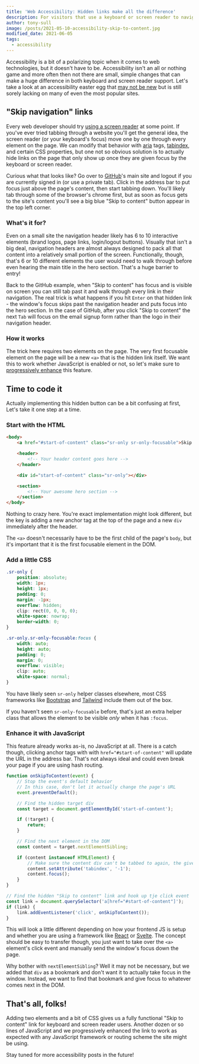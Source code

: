 ```yaml
---
title: 'Web Accessibility: Hidden links make all the difference'
description: For visitors that use a keyboard or screen reader to navigate websites, hidden quick links can make a site much more enjoyable.
author: tony-sull
image: /posts/2021-05-10-accessibility-skip-to-content.jpg
modified_date: 2021-06-05
tags:
  - accessibility
---
```


Accessibility is a bit of a polarizing topic when it comes to web technologies, but it doesn't have to be. Accessibility isn't an all or nothing game and more often then not there are small, simple changes that can make a huge difference in both keyboard and screen reader support. Let's take a look at an accessibility easter egg that [may not be new](https://webaim.org/techniques/skipnav/) but is still sorely lacking on many of even the most popular sites.

## "Skip navigation" links

Every web developer should try [using a screen reader](https://www.codecademy.com/articles/how-to-setup-screen-reader) at some point. If you've ever tried tabbing through a website you'll get the general idea, the screen reader (or your keyboard's focus) move one by one through every element on the page. We can modify that behavior with [aria](https://www.w3.org/TR/html-aria/) tags, [tabindex](https://developer.mozilla.org/en-US/docs/Web/HTML/Global_attributes/tabindex), and certain CSS properties, but one not so obvious solution is to actually hide links on the page that only show up once they are given focus by the keyboard or screen reader.

Curious what that looks like? Go over to [GitHub](https://github.com/)'s main site and logout if you are currently signed in (or use a private tab). Click in the address bar to put focus just above the page's content, then start tabbing down. You'll likely tab through some of the browser's chrome first, but as soon as focus gets to the site's content you'll see a big blue "Skip to content" button appear in the top left corner.

### What's it for?

Even on a small site the navigation header likely has 6 to 10 interactive elements (brand logos, page links, login/logout buttons). Visually that isn't a big deal, navigation headers are almost always designed to pack all that content into a relatively small portion of the screen. Functionally, though, that's 6 or 10 different elements the user would need to walk through before even hearing the main title in the hero section. That's a huge barrier to entry!

Back to the GitHub example, when "Skip to content" has focus and is visible on screen you can still tab past it and walk through every link in their navigation. The real trick is what happens if you hit `Enter` on that hidden link - the window's focus skips past the navigation header and puts focus into the hero section. In the case of GitHub, after you click "Skip to content" the next `Tab` will focus on the email signup form rather than the logo in their navigation header.

### How it works

The trick here requires two elements on the page. The very first focusable element on the page will be a new `<a>` that is the hidden link itself. We want this to work whether JavaScript is enabled or not, so let's make sure to [progressively enhance](/blog/progressive-enhancement) this feature.

## Time to code it

Actually implementing this hidden button can be a bit confusing at first, Let's take it one step at a time.

### Start with the HTML

```html
<body>
	<a href="#start-of-content" class="sr-only sr-only-focusable">Skip to content</a>

	<header>
		<!-- Your header content goes here -->
	</header>

	<div id="start-of-content" class="sr-only"></div>

	<section>
		<!-- Your awesome hero section -->
	</section>
</body>
```

Nothing to crazy here. You're exact implementation might look different, but the key is adding a new anchor tag at the top of the page and a new `div` immediately after the header.

The `<a>` doesn't necessarily have to be the first child of the page's `body`, but it's important that it is the first focusable element in the DOM.

### Add a little CSS

```css
.sr-only {
	position: absolute;
	width: 1px;
	height: 1px;
	padding: 0;
	margin: -1px;
	overflow: hidden;
	clip: rect(0, 0, 0, 0);
	white-space: nowrap;
	border-width: 0;
}

.sr-only.sr-only-focusable:focus {
	width: auto;
	height: auto;
	padding: 0;
	margin: 0;
	overflow: visible;
	clip: auto;
	white-space: normal;
}
```

You have likely seen `sr-only` helper classes elsewhere, most CSS frameworks like [Bootstrap](https://getbootstrap.com/) and [Tailwind](https://tailwindcss.com/) include them out of the box.

If you haven't seen `sr-only-focusable` before, that's just an extra helper class that allows the element to be visible _only_ when it has `:focus`.

### Enhance it with JavaScript

This feature already works as-is, no JavaScript at all. There is a catch though, clicking anchor tags with with `href="#start-of-content"` will update the URL in the address bar. That's not always ideal and could even break your page if you are using hash routing.

```js
function onSkipToContent(event) {
	// Stop the event's default behavior
	// In this case, don't let it actually change the page's URL
	event.preventDefault();

	// Find the hidden target div
	const target = document.getElementById('start-of-content');

	if (!target) {
		return;
	}

	// Find the next element in the DOM
	const content = target.nextElementSibling;

	if (content instanceof HTMLElement) {
		// Make sure the content div can't be tabbed to again, the give it focus
		content.setAttribute('tabindex', '-1');
		content.focus();
	}
}

// Find the hidden "Skip to content" link and hook up tje click event
const link = document.querySelector('a[href="#start-of-content"]');
if (link) {
	link.addEventListener('click', onSkipToContent());
}
```

This will look a little different depending on how your frontend JS is setup and whether you are using a framework like [React](https://reactjs.org/) or [Svelte](https://svelte.dev/). The concept should be easy to transfer though, you just want to take over the `<a>` element's click event and manually send the window's focus down the page.

Why bother with `nextElementSibling`? Well it may not be necessary, but we added that `div` as a bookmark and don't want it to actually take focus in the window. Instead, we want to find that bookmark and give focus to whatever comes next in the DOM.

## That's all, folks!

Adding two elements and a bit of CSS gives us a fully functional "Skip to content" link for keyboard and screen reader users. Another dozen or so lines of JavaScript and we progressively enhanced the link to work as expected with any JavaScript framework or routing scheme the site might be using.

Stay tuned for more accessibility posts in the future!
